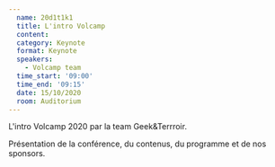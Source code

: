 ```yaml
---
  name: 20d1t1k1
  title: L'intro Volcamp
  content:
  category: Keynote
  format: Keynote
  speakers: 
    - Volcamp team
  time_start: '09:00'
  time_end: '09:15'
  date: 15/10/2020
  room: Auditorium
---
```

L'intro Volcamp 2020 par la team Geek&Terrroir.

Présentation de la conférence, du contenus, du programme et de nos sponsors.